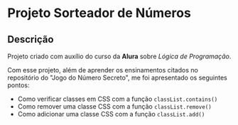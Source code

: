 # Projeto Sorteador de Números

## Descrição

Projeto criado com auxílio do curso da **Alura** sobre _Lógica de Programação_.

Com esse projeto, além de aprender os ensinamentos citados no repositório do "Jogo do Número Secreto", me foi apresentado os seguintes pontos:

- Como verificar classes em CSS com a função `classList.contains()`
- Como remover uma classe CSS com a função `classList.remove()`
- Como adicionar uma classe CSS com a função `classList.add()`
